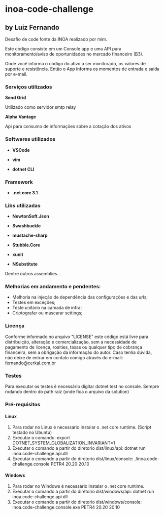 # inoa-code-challenge
## by Luiz Fernando

Desafio de code fonte da INOA realizado por mim.

Este código consiste em um Console app e uma API para monitoramento/aviso de oportunidades no mercado financeiro (B3).

Onde você informa o código do ativo a ser monitorado, os valores de suporte e resistência. Então o App informa os momentos de entrada e saída por e-mail.

### Serviços utilizados
**Send Grid**

Utilizado como servidor smtp relay

**Alpha Vantage**

Api para consumo de informações sobre a cotação dos ativos

### Softwares utilizados

- **VSCode**

- **vim**

- **dotnet CLI**

### Framework

- **.net core 3.1**

### Libs utilizadas

- **NewtonSoft.Json**

- **Swashbuckle**

- **mustache-sharp**

- **Stubble.Core**

- **xunit**

- **NSubstitute**

Dentre outros assemblies...


### Melhorias em andamento e pendentes:

- Melhoria na injeção de dependência das configurações e das urls;
- Testes em exceções;
- Teste unitário na camada de infra;
- Criptografar ou mascarar settings;

### Licença

Conforme informado no arquivo "LICENSE" este código está livre para distribuição, alteração e comercialização, sem a necessidade de pagamento de licença, roalties, taxas ou qualquer tipo de cobrança financeira, sem a obrigação da informação do autor.
Caso tenha dúvida, não deixe de entrar em contato comigo através do e-mail: fernando@cerkal.com.br 

### Testes

Para executar os testes é necessário digitar dotnet test no console. Sempre rodando dentro do path raiz (onde fica o arquivo da solution)

### Pré-requisitos

#### Linux

1. Para rodar no Linux é necessário instalar o .net core runtime. (Script testado no Ubuntu)
2. Executar o comando: export DOTNET_SYSTEM_GLOBALIZATION_INVARIANT=1
3. Executar o comando a partir do diretorio dist/linux/api:
    dotnet run inoa.code-challenge.api.dll
4. Executar o comando a partir do diretorio dist/linux/console:
    ./inoa.code-challenge.console PETR4 20.20 20.10

#### Windows

1. Para rodar no Windows é necessário instalar o .net core runtime.
2. Executar o comando a partir do diretorio dist/windows/api:
    dotnet run inoa.code-challenge.api.dll
3. Executar o comando a partir do diretorio dist/windows/console:
    inoa.code-challenge.console.exe PETR4 20.20 20.10